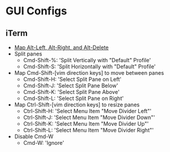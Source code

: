 # GUI Configs

## iTerm

- [Map Alt-Left, Alt-Right, and Alt-Delete](https://coderwall.com/p/h6yfda/use-and-to-jump-forwards-backwards-words-in-iterm-2-on-os-x)
- Split panes
  - Cmd-Shift-%: 'Split Vertically with "Default" Profile'
  - Cmd-Shift-S: 'Split Horizontally with "Default" Profile'
- Map Cmd-Shift-[vim direction keys] to move between panes
  - Cmd-Shift-H: 'Select Split Pane on Left'
  - Cmd-Shift-J: 'Select Split Pane Below'
  - Cmd-Shift-K: 'Select Split Pane Above'
  - Cmd-Shift-L: 'Select Split Pane on Right'
- Map Ctrl-Shift-[vim direction keys] to resize panes
  - Ctrl-Shift-H: 'Select Menu Item "Move Divider Left"'
  - Ctrl-Shift-J: 'Select Menu Item "Move Divider Down"'
  - Ctrl-Shift-K: 'Select Menu Item "Move Divider Up"'
  - Ctrl-Shift-L: 'Select Menu Item "Move Divider Right"'
- Disable Cmd-W
  - Cmd-W: 'Ignore'
